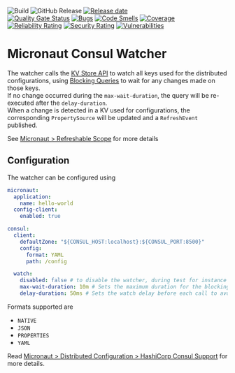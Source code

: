 ![Build](https://github.com/FrogDevelopment/micronaut-consul-watcher/actions/workflows/build.yml/badge.svg)
![GitHub Release](https://img.shields.io/github/v/release/FrogDevelopment/micronaut-consul-watcher)
[![Release date](https://img.shields.io/github/release-date/FrogDevelopment/micronaut-consul-watcher)](https://packagist.org/packages/FrogDevelopment/micronaut-consul-watcher)  
[![Quality Gate Status](https://sonarcloud.io/api/project_badges/measure?project=FrogDevelopment_micronaut-consul-watcher&metric=alert_status)](https://sonarcloud.io/summary/new_code?id=FrogDevelopment_micronaut-consul-watcher)
[![Bugs](https://sonarcloud.io/api/project_badges/measure?project=FrogDevelopment_micronaut-consul-watcher&metric=bugs)](https://sonarcloud.io/summary/new_code?id=FrogDevelopment_micronaut-consul-watcher)
[![Code Smells](https://sonarcloud.io/api/project_badges/measure?project=FrogDevelopment_micronaut-consul-watcher&metric=code_smells)](https://sonarcloud.io/summary/new_code?id=FrogDevelopment_micronaut-consul-watcher)
[![Coverage](https://sonarcloud.io/api/project_badges/measure?project=FrogDevelopment_micronaut-consul-watcher&metric=coverage)](https://sonarcloud.io/summary/new_code?id=FrogDevelopment_micronaut-consul-watcher)
[![Reliability Rating](https://sonarcloud.io/api/project_badges/measure?project=FrogDevelopment_micronaut-consul-watcher&metric=reliability_rating)](https://sonarcloud.io/summary/new_code?id=FrogDevelopment_micronaut-consul-watcher)
[![Security Rating](https://sonarcloud.io/api/project_badges/measure?project=FrogDevelopment_micronaut-consul-watcher&metric=security_rating)](https://sonarcloud.io/summary/new_code?id=FrogDevelopment_micronaut-consul-watcher)
[![Vulnerabilities](https://sonarcloud.io/api/project_badges/measure?project=FrogDevelopment_micronaut-consul-watcher&metric=vulnerabilities)](https://sonarcloud.io/summary/new_code?id=FrogDevelopment_micronaut-consul-watcher)

# Micronaut Consul Watcher

The watcher calls the [KV Store API](https://developer.hashicorp.com/consul/api-docs/kv) to watch all keys used for the distributed configurations,
using [Blocking Queries](https://developer.hashicorp.com/consul/api-docs/features/blocking)
to wait for any changes made on those keys.  
If no change occurred during the `max-wait-duration`, the query will be re-executed after the `delay-duration`.  
When a change is detected in a KV used for configurations,
the corresponding `PropertySource` will be updated and a `RefreshEvent` published.  

See [Micronaut > Refreshable Scope](https://docs.micronaut.io/latest/guide/index.html#refreshable) for more details

## Configuration

The watcher can be configured using

```yaml
micronaut:
  application:
    name: hello-world
  config-client:
    enabled: true

consul:
  client:
    defaultZone: "${CONSUL_HOST:localhost}:${CONSUL_PORT:8500}"
    config:
      format: YAML
      path: /config

  watch:
    disabled: false # to disable the watcher, during test for instance
    max-wait-duration: 10m # Sets the maximum duration for the blocking request
    delay-duration: 50ms # Sets the watch delay before each call to avoid flooding
```

Formats supported are

- `NATIVE`
- `JSON`
- `PROPERTIES`
- `YAML`

Read [Micronaut > Distributed Configuration > HashiCorp Consul Support](https://docs.micronaut.io/latest/guide/index.html#distributedConfigurationConsul)
for more details.
